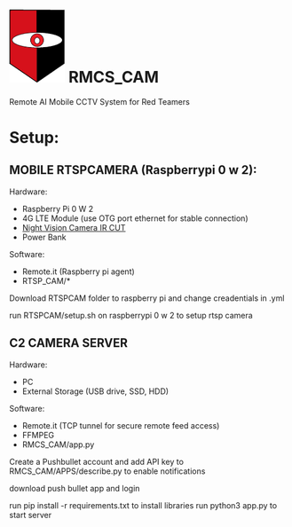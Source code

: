 # <img src="static/images/RMCS.png" alt="RMCS Image" width="100" style="display:inline;"> RMCS_CAM 
Remote AI Mobile CCTV System for Red Teamers



# Setup:
## MOBILE RTSPCAMERA (Raspberrypi 0 w 2):
Hardware:
  -  Raspberry Pi 0 W 2
  -  4G LTE Module (use OTG port ethernet for stable connection)
  -  [Night Vision Camera IR CUT](https://www.amazon.co.uk/Dorhea-Raspberry-Camera-Automatic-Adjustable/dp/B07DNSKMZ1/ref=sr_1_9)
  -  Power Bank

Software:
  - Remote.it (Raspberry pi agent)
  -  RTSP_CAM/*

Download RTSPCAM folder to raspberry pi and change creadentials in .yml 

run RTSPCAM/setup.sh on raspberrypi 0  w 2 to setup rtsp camera

## C2 CAMERA SERVER
Hardware:
  - PC
  - External Storage (USB drive, SSD, HDD)
    
Software:
 - Remote.it (TCP tunnel for secure remote feed access) 
 - FFMPEG 
 - RMCS_CAM/app.py
   
Create a Pushbullet account and add API key to RMCS_CAM/APPS/describe.py to enable notifications

download push bullet app and login 

run pip install -r requirements.txt to install libraries
run python3 app.py to start server
